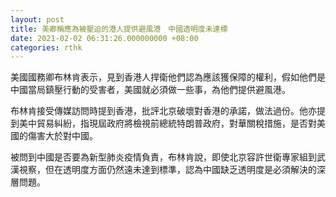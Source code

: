 ```yaml
---
layout: post
title: 美卿稱應為被壓迫的港人提供避風港　中國透明度未達標
date: 2021-02-02 06:31:26.000000000 +08:00
categories: rthk
---
```


美國國務卿布林肯表示，見到香港人捍衛他們認為應該獲保障的權利，假如他們是中國當局鎮壓行動的受害者，美國就必須做一些事，為他們提供避風港。

布林肯接受傳媒訪問時提到香港，批評北京破壞對香港的承諾，做法過份。他亦提到美中貿易糾紛，指現屆政府將檢視前總統特朗普政府，對華關稅措施，是否對美國的傷害大於對中國。

被問到中國是否要為新型肺炎疫情負責，布林肯說，即使北京容許世衛專家組到武漢視察，但在透明度方面仍然遠未達到標準，認為中國缺乏透明度是必須解決的深層問題。
